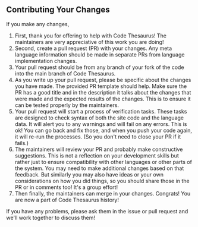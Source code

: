 ## Contributing Your Changes

If you make any changes,

1. First, thank you for offering to help with Code Thesaurus! The maintainers are very appreciative of this work you are doing!
2. Second, create a pull request (PR) with your changes. Any meta language information should be made in separate PRs from language implementation changes.
3. Your pull request should be from any branch of your fork of the code into the main branch of Code Thesaurus.
4. As you write up your pull request, please be specific about the changes you have made. The provided PR template should help. Make sure the PR has a good title and in the description it talks about the changes that were made and the expected results of the changes. This is to ensure it can be tested properly by the maintainers.
5. Your pull request will start a process of verification tasks. These tasks are designed to check syntax of both the site code and the language data. It will alert you to any warnings and will fail on any errors. This is ok! You can go back and fix those, and when you push your code again, it will re-run the processes. (So you don't need to close your PR if it fails.)
6. The maintainers will review your PR and probably make constructive suggestions. This is not a reflection on your development skills but rather just to ensure compatibility with other languages or other parts of the system. You may need to make additional changes based on that feedback. But similarly you may also have ideas or your own considerations on how you did things, so you should share those in the PR or in comments too! It's a group effort!
6. Then finally, the maintainers can merge in your changes. Congrats! You are now a part of Code Thesaurus history!

If you have any problems, please ask them in the issue or pull request and we'll work together to discuss them!
